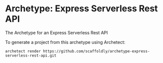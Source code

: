 # Archetype: Express Serverless Rest API

The Archetype for an Express Serverless Rest API

To generate a project from this archetype using Archetect:

```shell
archetect render https://github.com/scaffoldly/archetype-express-serverless-rest-api.git
```
